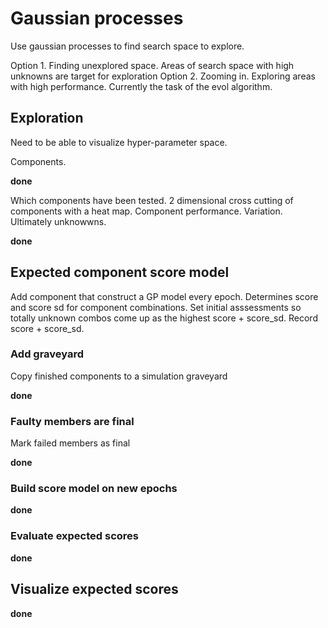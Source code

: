 # Gaussian processes

Use gaussian processes to find search space to explore.

Option 1. Finding unexplored space. Areas of search space with high unknowns are target for exploration
Option 2. Zooming in. Exploring areas with high performance. Currently the task of the evol algorithm.

## Exploration

Need to be able to visualize hyper-parameter space.

Components.

**done**

Which components have been tested.
2 dimensional cross cutting of components with a heat map.
Component performance. Variation. Ultimately unknowwns.

**done**

## Expected component score model

Add component that construct a GP model every epoch. Determines score and score sd for component combinations. Set initial asssessments  so totally unknown
combos come up as the highest score + score_sd. Record score + score_sd.

### Add graveyard

Copy finished components to a simulation graveyard

**done**

### Faulty members are final

Mark failed members as final

**done**

### Build score model on new epochs

**done**

### Evaluate expected scores

**done**

## Visualize expected scores

**done**



